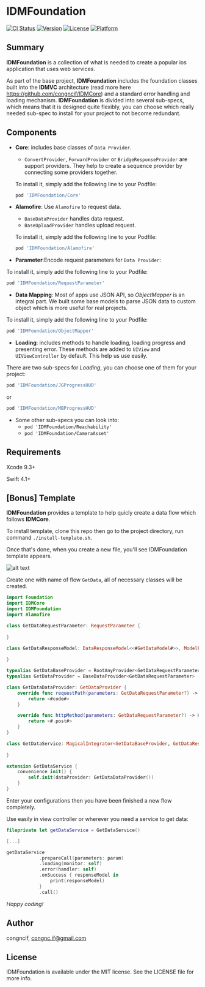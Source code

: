 # IDMFoundation

[![CI Status](http://img.shields.io/travis/congncif/IDMFoundation.svg?style=flat)](https://travis-ci.org/congncif/IDMFoundation)
[![Version](https://img.shields.io/cocoapods/v/IDMFoundation.svg?style=flat)](http://cocoapods.org/pods/IDMFoundation)
[![License](https://img.shields.io/cocoapods/l/IDMFoundation.svg?style=flat)](http://cocoapods.org/pods/IDMFoundation)
[![Platform](https://img.shields.io/cocoapods/p/IDMFoundation.svg?style=flat)](http://cocoapods.org/pods/IDMFoundation)

## Summary

**IDMFoundation** is a collection of what is needed to create a popular ios application that uses web services.

As part of the base project, **IDMFoundation** includes the foundation classes built into the **IDMVC** architecture (read more here https://github.com/congncif/IDMCore) and a standard error handling and loading mechanism. **IDMFoundation** is divided into several sub-specs, which means that it is designed quite flexibly, you can choose which really needed sub-spec to install for your project to not become redundant.

## Components

- **Core**: includes base classes of `Data Provider`.
  + `ConvertProvider`, `ForwardProvider` or `BridgeResponseProvider` are support providers. They help to create a sequence provider by connecting some providers together.
  
  To install it, simply add the following line to your Podfile: 
  ```ruby
  pod 'IDMFoundation/Core'
  ```
- **Alamofire**: Use `Alamofire` to request data.
  + `BaseDataProvider` handles data request.
  + `BaseUploadProvider` handles upload request.
  
  To install it, simply add the following line to your Podfile: 
  ```ruby
  pod 'IDMFoundation/Alamofire'
  ```
  
- **Parameter**:Encode request parameters for `Data Provider`:

To install it, simply add the following line to your Podfile: 
  ```ruby
  pod 'IDMFoundation/RequestParameter'
  ```
  
- **Data Mapping**: Most of apps use JSON API, so *ObjectMapper* is an integral part. We built some base models to parse JSON data to custom object which is more useful for real projects.

 To install it, simply add the following line to your Podfile: 
  ```ruby
  pod 'IDMFoundation/ObjectMapper'
  ```
  
- **Loading**: includes methods to handle loading, loading progress and presenting error. These methods are added to `UIView` and `UIViewController` by default. This help us use easily.

There are two sub-specs for *Loading*, you can choose one of them for your project:
```ruby
pod 'IDMFoundation/JGProgressHUD'
```

or

```ruby
pod 'IDMFoundation/MBProgressHUD'
```
- Some other sub-specs you can look into:
  + ```pod 'IDMFoundation/Reachability'```
  + ```pod 'IDMFoundation/CameraAsset'```
  

## Requirements

Xcode 9.3+

Swift 4.1+

## [Bonus] Template

**IDMFoundation** provides a template to help quicly create a data flow which follows **IDMCore**.

To install template, clone this repo then go to the project directory, run command `./install-template.sh`.

Once that's done, when you create a new file, you'll see IDMFoundation template appears.

![alt text](https://i.imgur.com/6b7euWy.png "IDM Template")

Create one with name of flow `GetData`, all of necessary classes will be created.

```swift
import Foundation
import IDMCore
import IDMFoundation
import Alamofire

class GetDataRequestParameter: RequestParameter {
    
}

class GetDataResponseModel: DataResponseModel<<#GetDataModel#>>, ModelProtocol {
    
}

typealias GetDataBaseProvider = RootAnyProvider<GetDataRequestParameter>
typealias GetDataProvider = BaseDataProvider<GetDataRequestParameter>

class GetDataDataProvider: GetDataProvider {
    override func requestPath(parameters: GetDataRequestParameter?) -> String {
        return <#code#>
    }

    override func httpMethod(parameters: GetDataRequestParameter?) -> HTTPMethod {
        return <#.post#>
    }
}

class GetDataService: MagicalIntegrator<GetDataBaseProvider, GetDataResponseModel> {
    
}

extension GetDataService {
	convenience init() {
        self.init(dataProvider: GetDataDataProvider())
    }
}
```

Enter your configurations then you have been finished a new flow completely.

Use easily in view controller or wherever you need a service to get data:

```swift
fileprivate let getDataService = GetDataService()

[...]

getDataService
            .prepareCall(parameters: param)
            .loading(monitor: self)
            .error(handler: self)
            .onSuccess { responseModel in
                print(responseModel)
            }
            .call()

```

*Happy coding!*

## Author

congncif, congnc.if@gmail.com

## License

IDMFoundation is available under the MIT license. See the LICENSE file for more info.
